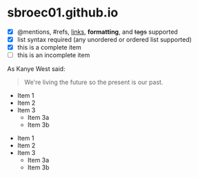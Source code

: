 # sbroec01.github.io

- [x] @mentions, #refs, [links](), **formatting**, and <del>tags</del> supported
- [x] list syntax required (any unordered or ordered list supported)
- [x] this is a complete item
- [ ] this is an incomplete item

As Kanye West said:

> We're living the future so
> the present is our past.


- Item 1
- Item 2
- Item 3
   - Item 3a
   - Item 3b
   
* Item 1
* Item 2
* Item 3
   * Item 3a
   * Item 3b

   
